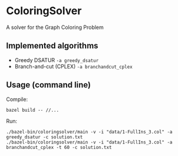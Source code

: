 # ColoringSolver

A solver for the Graph Coloring Problem

## Implemented algorithms

* Greedy DSATUR `-a greedy_dsatur`
* Branch-and-cut (CPLEX) `-a branchandcut_cplex`

## Usage (command line)

Compile:
```shell
bazel build -- //...
```

Run:
```shell
./bazel-bin/coloringsolver/main -v -i "data/1-FullIns_3.col" -a greedy_dsatur -c solution.txt
./bazel-bin/coloringsolver/main -v -i "data/1-FullIns_3.col" -a branchandcut_cplex -t 60 -c solution.txt
```

